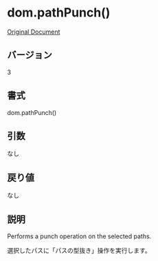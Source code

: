 # dom.pathPunch()

[Original Document](http://help.adobe.com/en_US/fireworks/cs/extend/WS5b3ccc516d4fbf351e63e3d1183c94856c-7c4e.html)

## バージョン

3

## 書式

dom.pathPunch()

## 引数
     
なし

## 戻り値

なし

## 説明

Performs a punch operation on the selected paths.

選択したパスに「パスの型抜き」操作を実行します。
